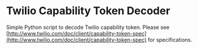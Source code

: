 Twilio Capability Token Decoder
===

Simple Python script to decode Twilio capability token. Please see [http://www.twilio.com/doc/client/capability-token-spec](http://www.twilio.com/doc/client/capability-token-spec) for specifications.
